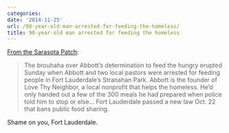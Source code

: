 ```yaml
---
categories:
date: '2014-11-25'
url: /90-year-old-man-arrested-for-feeding-the-homeless/
title: 90-year-old man arrested for feeding the homeless
---
```


[From the Sarasota Patch](http://patch.com/florida/sarasota/90-year-old-man-arrested-again-feeding-homeless-0):

> The brouhaha over Abbott’s determination to feed the hungry erupted Sunday when Abbott and two local pastors were arrested for feeding people in Fort Lauderdale’s Stranahan Park. Abbott is the founder of Love Thy Neighbor, a local nonprofit that helps the homeless. He’d only handed out a few of the 300 meals he had prepared when police told him to stop or else... Fort Lauderdale passed a new law Oct. 22 that bans public food sharing.

Shame on you, Fort Lauderdale.